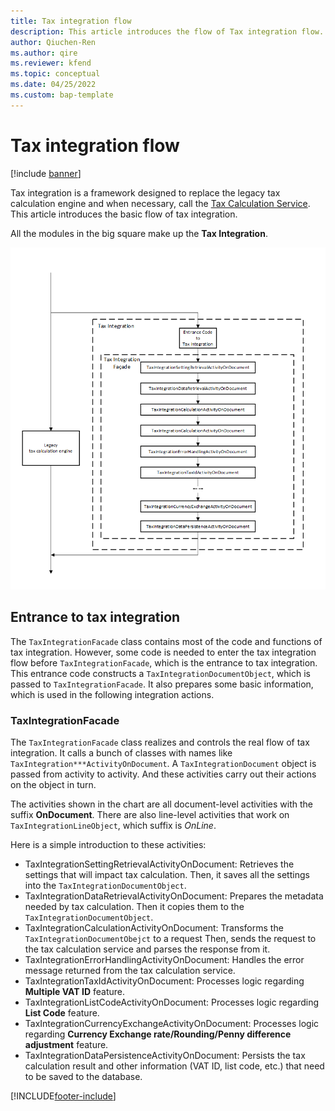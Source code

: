 ```yaml
---
title: Tax integration flow
description: This article introduces the flow of Tax integration flow.
author: Qiuchen-Ren
ms.author: qire
ms.reviewer: kfend
ms.topic: conceptual
ms.date: 04/25/2022
ms.custom: bap-template
---
```


# Tax integration flow

[!include [banner](../includes/banner.md)]

Tax integration is a framework designed to replace the legacy tax calculation engine and when necessary, call the [Tax Calculation Service](global-tax-calcuation-service-overview.md). This article introduces the basic flow of tax integration.

All the modules in the big square make up the **Tax Integration**.

![IntegrationFlow.png](./media/tax-integration-flow.png)

## Entrance to tax integration

The `TaxIntegrationFacade` class contains most of the code and functions of tax integration. However, some code is needed to enter the tax integration flow before `TaxIntegrationFacade`, which is the entrance to tax integration.
This entrance code constructs a `TaxIntegrationDocumentObject`, which is passed to `TaxIntegrationFacade`. It also prepares some basic information, which is used in the following integration actions.

### TaxIntegrationFacade

The `TaxIntegrationFacade` class realizes and controls the real flow of tax integration. It calls a bunch of classes with names like `TaxIntegration***ActivityOnDocument`. A `TaxIntegrationDocument` object is passed from activity to activity. And these activities carry out their actions on the object in turn.

The activities shown in the chart are all document-level activities with the suffix **OnDocument**. There are also line-level activities that work on `TaxIntegrationLineObject`, which suffix is *OnLine*.

Here is a simple introduction to these activities:

- TaxIntegrationSettingRetrievalActivityOnDocument: Retrieves the settings that will impact tax calculation. Then, it saves all the settings into the `TaxIntegrationDocumentObject`.
- TaxIntegrationDataRetrievalActivityOnDocument: Prepares the metadata needed by tax calculation. Then it copies them to the `TaxIntegrationDocumentObject`.
- TaxIntegrationCalculationActivityOnDocument: Transforms the `TaxIntegrationDocumentObejct` to a request Then, sends the request to the tax calculation service and parses the response from it.
- TaxIntegrationErrorHandlingActivityOnDocument: Handles the error message returned from the tax calculation service.
- TaxIntegrationTaxIdActivityOnDocument: Processes logic regarding **Multiple VAT ID** feature.
- TaxIntegrationListCodeActivityOnDocument: Processes logic regarding **List Code** feature.
- TaxIntegrationCurrencyExchangeActivityOnDocument: Processes logic regarding **Currency Exchange rate/Rounding/Penny difference adjustment** feature.
- TaxIntegrationDataPersistenceActivityOnDocument: Persists the tax calculation result and other information (VAT ID, list code, etc.) that need to be saved to the database.

[!INCLUDE[footer-include](../../includes/footer-banner.md)]

